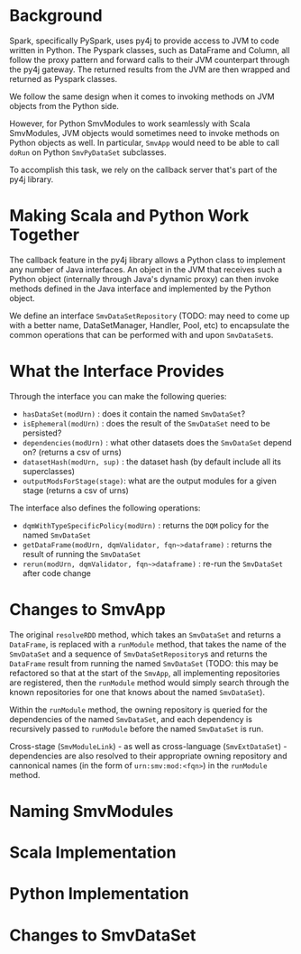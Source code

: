 # Background

Spark, specifically PySpark, uses py4j to provide access to JVM to code written in Python.  The Pyspark classes, such as DataFrame and Column, all follow the proxy pattern and forward calls to their JVM counterpart through the py4j gateway.  The returned results from the JVM are then wrapped and returned as Pyspark classes.

We follow the same design when it comes to invoking methods on JVM objects from the Python side.

However, for Python SmvModules to work seamlessly with Scala SmvModules, JVM objects would sometimes need to invoke methods on Python objects as well.  In particular, `SmvApp` would need to be able to call `doRun` on Python `SmvPyDataSet` subclasses.

To accomplish this task, we rely on the callback server that's part of the py4j library.

# Making Scala and Python Work Together

The callback feature in the py4j library allows a Python class to implement any number of Java interfaces.  An object in the JVM that receives such a Python object (internally through Java's dynamic proxy) can then invoke methods defined in the Java interface and implemented by the Python object.

We define an interface `SmvDataSetRepository` (TODO: may need to come up with a better name, DataSetManager, Handler, Pool, etc) to encapsulate the common operations that can be performed with and upon `SmvDataSet`s.

# What the Interface Provides

Through the interface you can make the following queries:

* `hasDataSet(modUrn)`       : does it contain the named `SmvDataSet`?
* `isEphemeral(modUrn)`	     : does the result of the `SmvDataSet` need to be persisted?
* `dependencies(modUrn)`     : what other datasets does the `SmvDataSet` depend on? (returns a csv of urns)
* `datasetHash(modUrn, sup)` : the dataset hash (by default include all its superclasses)
* `outputModsForStage(stage)`: what are the output modules for a given stage (returns a csv of urns)

The interface also defines the following operations:

* `dqmWithTypeSpecificPolicy(modUrn)` : returns the `DQM` policy for the named `SmvDataSet`
* `getDataFrame(modUrn, dqmValidator, fqn~>dataframe)` : returns the result of running the `SmvDataSet`
* `rerun(modUrn, dqmValidator, fqn~>dataframe)` : re-run the `SmvDataSet` after code change

# Changes to SmvApp

The original `resolveRDD` method, which takes an `SmvDataSet` and returns a `DataFrame`, is replaced with a `runModule` method, that takes the name of the `SmvDataSet` and a sequence of `SmvDataSetRepository`s and returns the `DataFrame` result from running the named `SmvDataSet` (TODO: this may be refactored so that at the start of the `SmvApp`, all implementing repositories are registered, then the `runModule` method would simply search through the known repositories for one that knows about the named `SmvDataSet`).

Within the `runModule` method, the owning repository is queried for the dependencies of the named `SmvDataSet`, and each dependency is recursively passed to `runModule` before the named `SmvDataSet` is run.

Cross-stage (`SmvModuleLink`) - as well as cross-language (`SmvExtDataSet`) - dependencies are also resolved to their appropriate owning repository and cannonical names (in the form of `urn:smv:mod:<fqn>`) in the `runModule` method.

# Naming SmvModules

# Scala Implementation

# Python Implementation

# Changes to SmvDataSet
